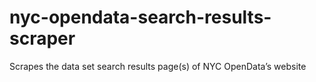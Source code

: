 # nyc-opendata-search-results-scraper
Scrapes the data set search results page(s) of NYC OpenData’s website
